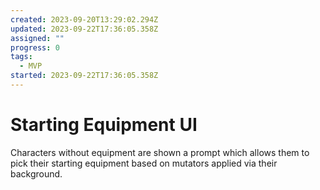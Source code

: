 ```yaml
---
created: 2023-09-20T13:29:02.294Z
updated: 2023-09-22T17:36:05.358Z
assigned: ""
progress: 0
tags:
  - MVP
started: 2023-09-22T17:36:05.358Z
---
```


# Starting Equipment UI

Characters without equipment are shown a prompt which allows them to pick their starting equipment based on mutators applied via their background.
